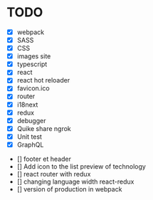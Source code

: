 # TODO

- [X] webpack
- [X] SASS
- [X] CSS
- [X] images site
- [X] typescript
- [X] react
- [X] react hot reloader
- [X] favicon.ico
- [X] router
- [X] i18next
- [X] redux
- [X] debugger
- [X] Quike share ngrok
- [X] Unit test
- [X] GraphQL
- [] footer et header
- [] Add icon to the list preview of technology
- [] react router with redux
- [] changing language width react-redux
- [] version of production in webpack
